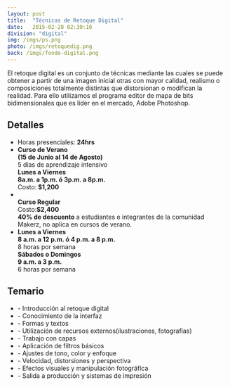```yaml
---
layout: post
title:  "Técnicas de Retoque Digital"
date:   2015-02-28 02:30:16
division: "digital"
img: /imgs/ps.png
photo: /imgs/retoquedig.png
back: /imgs/fondo-digital.png
---
```

<div class="description">
	El retoque digital es un conjunto de técnicas mediante las cuales se puede obtener a partir de una imagen inicial otras con mayor calidad, realismo o composiciones totalmente distintas que distorsionan o modifican la realidad. Para ello utilizamos el programa editor de mapa de bits bidimensionales que es líder en el mercado, Adobe Photoshop.
</div>
<div class="details">
	<h2>Detalles</h2>
	<ul>
		<li>Horas presenciales: <strong>24hrs</strong></li>
		<li class="summer">
			<strong>Curso de Verano<br>(15 de Junio al 14 de Agosto)</strong>
			<br>5 días de aprendizaje intensivo
			<br><strong>Lunes a Viernes<br>8a.m. a 1p.m. ó 3p.m. a 8p.m.</strong>
			<br>Costo:<strong> $1,200</strong>
		</li>
		<li>
			<br><strong>Curso Regular</strong>
			<br>Costo:<strong>$2,400</strong>
			<br><strong>40% de descuento</strong> a estudiantes e integrantes de la comunidad Makerz, no aplica en cursos de verano.
		</li>
		<li>
			<strong>Lunes a Viernes<br>8 a.m. a 12 p.m. ó 4 p.m. a 8 p.m.</strong>
			<br>8 horas por semana
			<br><strong>Sábados o Domingos<br>9 a.m. a 3 p.m.</strong>
			<br>6 horas por semana
		</li>
	</ul>
</div>
<div class="course">
	<h2>Temario</h2>
	<ul>
		<li>- Introducción al retoque digital</li>
		<li>- Conocimiento de la interfaz</li>
		<li>- Formas y textos</li>
		<li>- Utilización de recursos externos(ilustraciones, fotografías)</li>
		<li>- Trabajo con capas</li>
		<li>- Aplicación de filtros básicos</li>
		<li>- Ajustes de tono, color y enfoque</li>
		<li>- Velocidad, distorsiones y perspectiva</li>
		<li>- Efectos visuales y manipulación fotográfica</li>
		<li>- Salida a producción y sistemas de impresión</li>
	</ul>
</div>		
